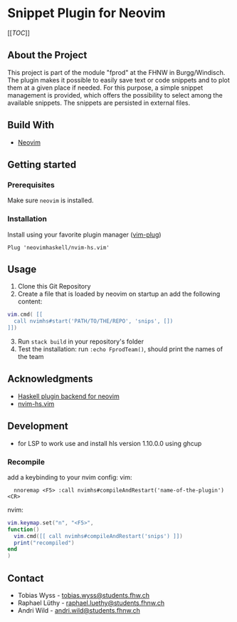 # Snippet Plugin for Neovim

[[_TOC_]]

## About the Project
This project is part of the module "fprod" at the FHNW in Burgg/Windisch.
The plugin makes it possible to easily save text or code snippets and to plot 
them at a given place if needed. 
For this purpose, a simple snippet management is provided, 
which offers the possibility to select among the available snippets. 
The snippets are persisted in external files.


## Build With
- [Neovim](https://neovim.io/)

## Getting started

### Prerequisites

Make sure `neovim` is installed.

### Installation

Install using your favorite plugin manager ([vim-plug](https://github.com/junegunn/vim-plug))

```vimL
Plug 'neovimhaskell/nvim-hs.vim'
```

## Usage
1. Clone this Git Repository
2. Create a file that is loaded by neovim on startup an add the following content:
```lua
vim.cmd( [[ 
  call nvimhs#start('PATH/TO/THE/REPO', 'snips', []) 
]])
```
3. Run `stack build` in your repository's folder
4. Test the installation: run `:echo FprodTeam()`, should print the names of the team

## Acknowledgments
* [Haskell plugin backend for neovim](https://hackage.haskell.org/package/nvim-hs)
* [nvim-hs.vim](https://github.com/neovimhaskell/nvim-hs.vim)

## Development
- for LSP to work use and install hls version 1.10.0.0 using ghcup

### Recompile
add a keybinding to your nvim config:
  vim: 
  ```vimL
    nnoremap <F5> :call nvimhs#compileAndRestart('name-of-the-plugin')<CR>
  ```

  nvim: 
  ```lua
vim.keymap.set("n", "<F5>",
  function()
    vim.cmd([[ call nvimhs#compileAndRestart('snips') ]])
    print("recompiled")
  end
)
```

## Contact
- Tobias Wyss - tobias.wyss@students.fhw.ch
- Raphael Lüthy - raphael.luethy@students.fhnw.ch
- Andri Wild - andri.wild@students.fhnw.ch 
